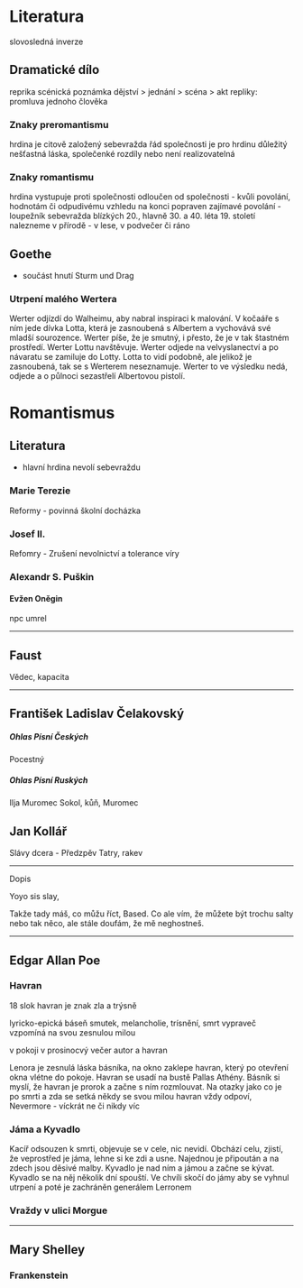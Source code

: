 

# Literatura
slovosledná inverze

## Dramatické dílo
reprika
scénická poznámka
dějství > jednání > scéna > akt
repliky: promluva jednoho člověka


### Znaky preromantismu
hrdina je citově založený
sebevražda
řád společnosti je pro hrdinu důležitý
nešťastná láska, společenké rozdíly nebo není realizovatelná


### Znaky romantismu
hrdina vystupuje proti společnosti
odloučen od společnosti - kvůli povolání, hodnotám či odpudivému vzhledu
na konci popraven
zajímavé povolání - loupežník
sebevražda blízkých
20., hlavně 30. a 40. léta 19. století
nalezneme v přírodě - v lese, v podvečer či ráno


## Goethe
- součást hnutí Sturm und Drag 


### Utrpení malého Wertera
Werter odjízdí do Walheimu, aby nabral inspiraci k malování. V kočaáře s ním jede dívka Lotta, která je zasnoubená s Albertem a vychovává své mladší sourozence. Werter píše, že je smutný, i přesto, že je v tak štastném prostředí. Werter Lottu navštěvuje. Werter odjede na velvyslanectví a po návaratu se zamiluje do Lotty. Lotta to vidí podobně, ale jelikož je zasnoubená, tak se s Werterem neseznamuje. Werter to ve výsledku nedá, odjede a o půlnoci sezastřelí Albertovou pistolí. 

# Romantismus

## Literatura
- hlavní hrdina nevolí sebevraždu



### Marie Terezie
Reformy - povinná školní docházka

### Josef II.
Refomry - Zrušení nevolnictví a tolerance víry

### Alexandr S. Puškin
#### Evžen Oněgin
npc umrel


---


## Faust
Vědec, kapacita



---

## František Ladislav Čelakovský

##### Ohlas Písní Českých
Pocestný



##### Ohlas Písní Ruských
Ilja Muromec 
Sokol, kůň, Muromec


## Jan Kollář
Slávy dcera - Předzpěv
Tatry, rakev 

---

Dopis

Yoyo sis slay,

Takže tady máš, co můžu říct, Based. Co ale vím, že můžete být trochu salty nebo tak něco, ale stále doufám, že mě neghostneš.

---

## Edgar Allan Poe

### Havran
18 slok
havran je znak zla a trýsně

lyricko-epická báseň
smutek, melancholie, trísnění, smrt
vypraveč vzpomíná na svou zesnulou milou


v pokoji v prosinocvý večer
autor a havran

Lenora je zesnulá láska básníka, na okno zaklepe havran, který po otevření okna vlétne do pokoje. Havran se usadí na bustě Pallas Athény. Básník si myslí, že havran je prorok a začne s ním rozmlouvat.  Na otazky jako co je po smrti a zda se setká někdy se svou milou havran vždy odpoví, Nevermore - víckrát ne či nikdy víc

### Jáma a Kyvadlo

Kacíř odsouzen k smrti, objevuje se v cele, nic nevidí. Obchází celu, zjistí, že veprostřed je jáma, lehne si ke zdi a usne. Najednou je připoután a na zdech jsou děsivé malby. Kyvadlo je nad ním a jámou a začne se kývat. Kyvadlo se na něj několik dní spouští. Ve chvíli skočí do jámy aby se vyhnul utrpení a poté je zachráněn generálem Lerronem


### Vraždy v ulici Morgue



---


## Mary Shelley
### Frankenstein
